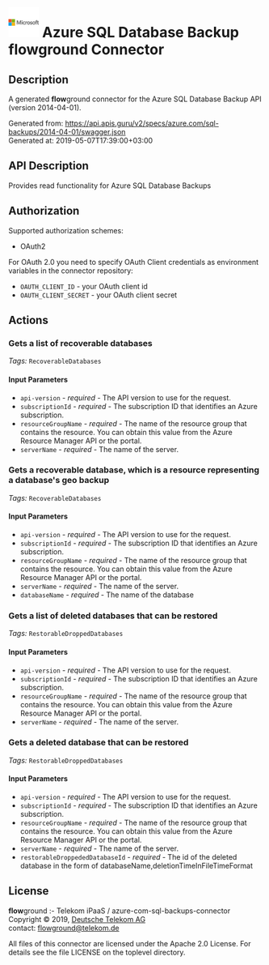 # ![LOGO](logo.png) Azure SQL Database Backup **flow**ground Connector

## Description

A generated **flow**ground connector for the Azure SQL Database Backup API (version 2014-04-01).

Generated from: https://api.apis.guru/v2/specs/azure.com/sql-backups/2014-04-01/swagger.json<br/>
Generated at: 2019-05-07T17:39:00+03:00

## API Description

Provides read functionality for Azure SQL Database Backups

## Authorization

Supported authorization schemes:
- OAuth2

For OAuth 2.0 you need to specify OAuth Client credentials as environment variables in the connector repository:
* `OAUTH_CLIENT_ID` - your OAuth client id
* `OAUTH_CLIENT_SECRET` - your OAuth client secret

## Actions

### Gets a list of recoverable databases

*Tags:* `RecoverableDatabases`

#### Input Parameters
* `api-version` - _required_ - The API version to use for the request.
* `subscriptionId` - _required_ - The subscription ID that identifies an Azure subscription.
* `resourceGroupName` - _required_ - The name of the resource group that contains the resource. You can obtain this value from the Azure Resource Manager API or the portal.
* `serverName` - _required_ - The name of the server.

### Gets a recoverable database, which is a resource representing a database's geo backup

*Tags:* `RecoverableDatabases`

#### Input Parameters
* `api-version` - _required_ - The API version to use for the request.
* `subscriptionId` - _required_ - The subscription ID that identifies an Azure subscription.
* `resourceGroupName` - _required_ - The name of the resource group that contains the resource. You can obtain this value from the Azure Resource Manager API or the portal.
* `serverName` - _required_ - The name of the server.
* `databaseName` - _required_ - The name of the database

### Gets a list of deleted databases that can be restored

*Tags:* `RestorableDroppedDatabases`

#### Input Parameters
* `api-version` - _required_ - The API version to use for the request.
* `subscriptionId` - _required_ - The subscription ID that identifies an Azure subscription.
* `resourceGroupName` - _required_ - The name of the resource group that contains the resource. You can obtain this value from the Azure Resource Manager API or the portal.
* `serverName` - _required_ - The name of the server.

### Gets a deleted database that can be restored

*Tags:* `RestorableDroppedDatabases`

#### Input Parameters
* `api-version` - _required_ - The API version to use for the request.
* `subscriptionId` - _required_ - The subscription ID that identifies an Azure subscription.
* `resourceGroupName` - _required_ - The name of the resource group that contains the resource. You can obtain this value from the Azure Resource Manager API or the portal.
* `serverName` - _required_ - The name of the server.
* `restorableDroppededDatabaseId` - _required_ - The id of the deleted database in the form of databaseName,deletionTimeInFileTimeFormat

## License

**flow**ground :- Telekom iPaaS / azure-com-sql-backups-connector<br/>
Copyright © 2019, [Deutsche Telekom AG](https://www.telekom.de)<br/>
contact: flowground@telekom.de

All files of this connector are licensed under the Apache 2.0 License. For details
see the file LICENSE on the toplevel directory.
